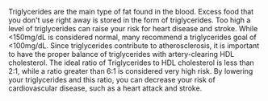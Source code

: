 ﻿Triglycerides are the main type of fat found in the blood. Excess food that you don't use right away is stored in the form of triglycerides. Too high a level of triglycerides can raise your risk for heart disease and stroke. While <150mg/dL is considered normal, many recommend a triglycerides goal of <100mg/dL. Since triglycerides contribute to atherosclerosis, it is important to have the proper balance of triglycerides with artery-clearing HDL cholesterol. The ideal ratio of Triglycerides to HDL cholesterol is less than 2:1, while a ratio greater than 6:1 is considered very high risk. By lowering your triglycerides and this ratio, you can decrease your risk of cardiovascular disease, such as a heart attack and stroke.